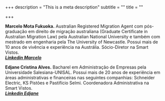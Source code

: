 +++
description = "This is a meta description"
subtitle = ""
title = ""

+++

<b>Marcelo Mota Fukuoka.</b> Australian Registered Migration Agent com pós-graduação em direito de migração australiana (Graduate Certificate in Australian Migration Law) pela Australian National University e também com mestrado em engenharia pela The University of Newcastle. Possui mais de 10 anos de vivência e experiência na Austrália.
Sócio-Diretor na Smart Vistos.  
[***Linkedin Marcelo***](https://www.linkedin.com/in/marcelo-mota-fukuoka-2514b0)

<b>Edjane Cristina Alves.</b> Bacharel em Administração de Empresas pela Universidade Salesiana-UNISAL. Possui mais de 20 anos de experiência em áreas administrativas e financeiras nas seguintes companhias: Schneider Electric, KS Pistões e Pastifício Selmi.
Coordenadora Administrativa na Smart Vistos.  
[***Linkedin Edjane***](https://www.linkedin.com/in/edjane-alves-585919b0/)
